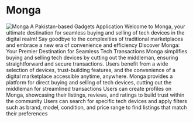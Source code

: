 # Monga
![Monga](https://github.com/squarenex/Monga/assets/171150645/6c6fd797-3cb1-44aa-9f04-0393a0eec115)
A Pakistan-based Gadgets Application
Welcome to Monga, your ultimate destination for seamless buying and selling of tech devices in the digital realm! Say goodbye to the complexities of traditional marketplaces and embrace a new era of convenience and efficiency
Discover Monga: Your Premier Destination for Seamless Tech Transactions
Monga simplifies buying and selling tech devices by cutting out the middleman, ensuring straightforward and secure transactions. Users benefit from a wide selection of devices, trust-building features, and the convenience of a digital marketplace accessible anytime, anywhere.
Monga provides a platform for direct buying and selling of tech devices, cutting out the middleman for streamlined transactions
Users can create profiles on Monga, showcasing their listings, reviews, and ratings to build trust within the community
Users can search for specific tech devices and apply filters such as brand, model, condition, and price range to find listings that match their preferences
